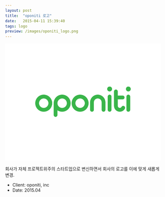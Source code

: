 ```yaml
---
layout: post
title:  "oponiti 로고"
date:   2015-04-11 15:39:40
tags: logo
preview: /images/oponiti_logo.png
---
```


![Picture 1](/images/oponiti_logo.png)

회사가 자체 프로젝트위주의 스타트업으로 변신하면서 회사의 로고를 이에 맞게 새롭게 변경.

- Client: oponiti, inc
- Date: 2015.04